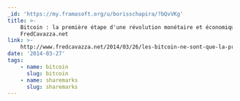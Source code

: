 ```yaml
---
_id: 'https://my.framasoft.org/u/borisschapira/?bQvVKg'
title: >-
    Bitcoin : la première étape d'une révolution monétaire et économique |
    FredCavazza.net
link: >-
    http://www.fredcavazza.net/2014/03/26/les-bitcoin-ne-sont-que-la-premiere-etape-dune-revolution-monetaire-et-economique/
date: '2014-03-27'
tags:
    - name: bitcoin
      slug: bitcoin
    - name: sharemarks
      slug: sharemarks
---
```


<div class="markdown"><p></p></div>
